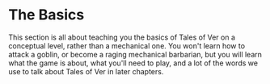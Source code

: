 # The Basics

This section is all about teaching you the basics of Tales of Ver on a
conceptual level, rather than a mechanical one. You won't learn how to attack a
goblin, or become a raging mechanical barbarian, but you will learn what the
game is about, what you'll need to play, and a lot of the words we use to talk
about Tales of Ver in later chapters.
